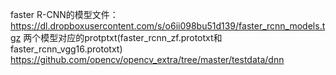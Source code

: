 
faster R-CNN的模型文件：
https://dl.dropboxusercontent.com/s/o6ii098bu51d139/faster_rcnn_models.tgz
两个模型对应的protptxt(faster_rcnn_zf.prototxt和faster_rcnn_vgg16.prototxt)
https://github.com/opencv/opencv_extra/tree/master/testdata/dnn

